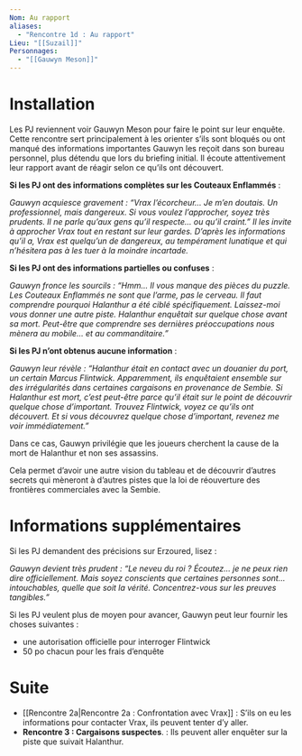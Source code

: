 ```yaml
---
Nom: Au rapport
aliases:
  - "Rencontre 1d : Au rapport"
Lieu: "[[Suzail]]"
Personnages:
  - "[[Gauwyn Meson]]"
---
```

# Installation
Les PJ reviennent voir Gauwyn Meson pour faire le point sur leur enquête. Cette rencontre sert principalement à les orienter s’ils sont bloqués ou ont manqué des informations importantes
Gauwyn les reçoit dans son bureau personnel, plus détendu que lors du briefing initial. Il écoute attentivement leur rapport avant de réagir selon ce qu’ils ont découvert.

**Si les PJ ont des informations complètes sur les Couteaux Enflammés** :

*Gauwyn acquiesce gravement :*
*“Vrax l’écorcheur… Je m’en doutais. Un professionnel, mais dangereux. Si vous voulez l’approcher, soyez très prudents. Il ne parle qu’aux gens qu’il respecte… ou qu’il craint.”*
*Il les invite à approcher Vrax tout en restant sur leur gardes. D’après les informations qu’il a, Vrax est quelqu’un de dangereux, au tempérament lunatique et qui n’hésitera pas à les tuer à la moindre incartade.*

**Si les PJ ont des informations partielles ou confuses** :

*Gauwyn fronce les sourcils :*
*“Hmm… Il vous manque des pièces du puzzle. Les Couteaux Enflammés ne sont que l’arme, pas le cerveau. Il faut comprendre pourquoi Halanthur a été ciblé spécifiquement.*
*Laissez-moi vous donner une autre piste. Halanthur enquêtait sur quelque chose avant sa mort. Peut-être que comprendre ses dernières préoccupations nous mènera au mobile… et au commanditaire.”*

**Si les PJ n’ont obtenus aucune information** :

*Gauwyn leur révèle :*
*“Halanthur était en contact avec un douanier du port, un certain Marcus Flintwick. Apparemment, ils enquêtaient ensemble sur des irrégularités dans certaines cargaisons en provenance de Sembie.*
*Si Halanthur est mort, c’est peut-être parce qu’il était sur le point de découvrir quelque chose d’important. Trouvez Flintwick, voyez ce qu’ils ont découvert.*
*Et si vous découvrez quelque chose d’important, revenez me voir immédiatement.”*

Dans ce cas, Gauwyn privilégie que les joueurs cherchent la cause de la mort de Halanthur et non ses assassins.

Cela permet d’avoir une autre vision du tableau et de découvrir d’autres secrets qui mèneront à d’autres pistes que la loi de réouverture des frontières commerciales avec la Sembie.

# Informations supplémentaires

Si les PJ demandent des précisions sur Erzoured, lisez :

*Gauwyn devient très prudent :*
*“Le neveu du roi ? Écoutez… je ne peux rien dire officiellement. Mais soyez conscients que certaines personnes sont… intouchables, quelle que soit la vérité. Concentrez-vous sur les preuves tangibles.”*

Si les PJ veulent plus de moyen pour avancer, Gauwyn peut leur fournir les choses suivantes :
- une autorisation officielle pour interroger Flintwick
- 50 po chacun pour les frais d’enquête
# Suite

- [[Rencontre 2a|Rencontre 2a : Confrontation avec Vrax]] : S’ils on eu les informations pour contacter Vrax, ils peuvent tenter d’y aller.
- **Rencontre 3 : Cargaisons suspectes**. : Ils peuvent aller enquêter sur la piste que suivait Halanthur.